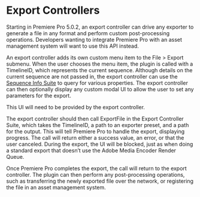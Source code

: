 # Export Controllers

Starting in Premiere Pro 5.0.2, an export controller can drive any exporter to generate a file in any format and perform custom post-processing operations. Developers wanting to integrate Premiere Pro with an asset management system will want to use this API instead.

An export controller adds its own custom menu item to the File > Export submenu. When the user chooses the menu item, the plugin is called with a TimelineID, which represents the current sequence. Although details on the current sequence are not passed in, the export controller can use the [Sequence Info Suite](../universals/sweetpea-suites.md#universals-sweetpea-suites-sequence-info-suite) to query for various properties. The export controller can then optionally display any custom modal UI to allow the user to set any parameters for the export.

This UI will need to be provided by the export controller.

The export controller should then call ExportFile in the Export Controller Suite, which takes the TimelineID, a path to an exporter preset, and a path for the output. This will tell Premiere Pro to handle the export, displaying progress. The call will return either a success value, an error, or that the user canceled. During the export, the UI will be blocked, just as when doing a standard export that doesn’t use the Adobe Media Encoder Render Queue.

Once Premiere Pro completes the export, the call will return to the export controller. The plugin can then perform any post-processing operations, such as transferring the newly exported file over the network, or registering the file in an asset management system.
